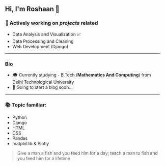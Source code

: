 <!--
**Chronos-Asteri/Chronos-Asteri** is a ✨ _special_ ✨ repository because its `README.md` (this file) appears on your GitHub profile.

Here are some ideas to get you started:

- 🔭 I’m currently working on ...
- 🌱 I’m currently learning ...
- 👯 I’m looking to collaborate on ...
- 🤔 I’m looking for help with ...
- 💬 Ask me about ...
- 📫 How to reach me: ...
- 😄 Pronouns: ...
- ⚡ Fun fact: ...
-->

## Hi, I'm Roshaan 👋

### 🔭 Actively working on *projects* related <br>
- Data Analysis and Visualization 📈 
- Data Processing and Cleaning
- Web Development (Django)

***

### __Bio__
- 🎓 Currently studying - B.Tech (**Mathematics And Computing**) from Delhi Technological University
- 📝 Going to start a blog soon...

***

### 📚 __Topic familiar:__
- Python
- Django
- HTML
- CSS
- Pandas
- matplotlib & Plotly

> Give a man a fish and you feed him for a day; teach a man to fish and you feed him for a lifetime
